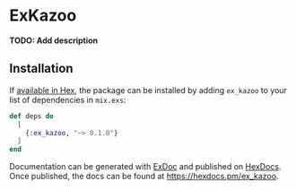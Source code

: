 # ExKazoo

**TODO: Add description**

## Installation

If [available in Hex](https://hex.pm/docs/publish), the package can be installed
by adding `ex_kazoo` to your list of dependencies in `mix.exs`:

```elixir
def deps do
  [
    {:ex_kazoo, "~> 0.1.0"}
  ]
end
```

Documentation can be generated with [ExDoc](https://github.com/elixir-lang/ex_doc)
and published on [HexDocs](https://hexdocs.pm). Once published, the docs can
be found at <https://hexdocs.pm/ex_kazoo>.

